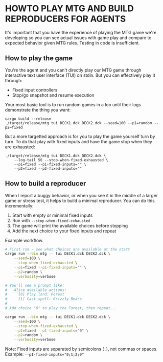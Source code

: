 # HOWTO PLAY MTG AND BUILD REPRODUCERS FOR AGENTS

It's important that you have the experience of playing the MTG game we're developing so you can see actual issues with game play and compare to expected behavior given MTG rules. Testing in code is insufficient.

## How to play the game
You're the agent and you can't directly play our MTG game through interactive text user interface (TUI) on stdin. But you can effectively play it through:
* Fixed input controllers
* Stop/go snapshot and resume execution

Your most basic tool is to run random games in a loo until their logs demonstrate the thing you want:

```
cargo build --release
./target/release/mtg tui DECK1.dck DECK2.dck --seed=100 --p1=random --p2=fixed
```

But a more targetted approach is for you to play the game yourself turn by turn.
To do that play with fixed inputs and have the game stop when they are exhausted:

```
./target/release/mtg tui DECK1.dck DECK2.dck \
    --log-tail 50 --stop-when-fixed-exhausted \
    --p1=fixed --p1-fixed-inputs="" \
    --p2=fixed --p2-fixed-inputs=""
```

## How to build a reproducer
When I report a buggy behavior, or when you see it in the middle of a larger game or stress test, it helps to build a minimal reproducer. You can do this incrementally:

1. Start with empty or minimal fixed inputs
2. Run with `--stop-when-fixed-exhausted`
3. The game will print the available choices before stopping
4. Add the next choice to your fixed inputs and repeat

Example workflow:
```bash
# First run - see what choices are available at the start
cargo run --bin mtg -- tui DECK1.dck DECK2.dck \
    --seed=100 \
    --stop-when-fixed-exhausted \
    --p1=fixed --p1-fixed-inputs="" \
    --p2=random \
    --verbosity=verbose

# You'll see a prompt like:
#   Alice available actions:
#     [0] Play land: Forest
#     [1] Cast spell: Grizzly Bears
#
# Add choice "0" to play the Forest, then repeat...

cargo run --bin mtg -- tui DECK1.dck DECK2.dck \
    --seed=100 \
    --stop-when-fixed-exhausted \
    --p1=fixed --p1-fixed-inputs="0" \
    --p2=random \
    --verbosity=verbose
```

Note: Fixed inputs are separated by semicolons (`;`), not commas or spaces.
Example: `--p1-fixed-inputs="0;1;2;0"`

